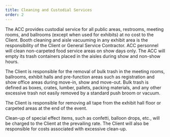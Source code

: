 ```yaml
---
title: Cleaning and Custodial Services
order: 2
---
```


The ACC provides custodial service for all public areas, restrooms, meeting rooms, and ballrooms (except when used for exhibits) at no cost to the Client. Booth cleaning and aisle vacuuming in any exhibit area is the responsibility of the Client or General Service Contractor. ACC personnel will clean non-carpeted food service areas on show days only. The ACC will empty its trash containers placed in the aisles during show and non-show hours.

The Client is responsible for the removal of bulk trash in the meeting rooms, ballrooms, exhibit halls and pre-function areas such as registration and show office areas during move-in, show and move-out. Bulk trash is defined as boxes, crates, lumber, pallets, packing materials, and any other excessive trash not easily removed by a standard push broom or vacuum.

The Client is responsible for removing all tape from the exhibit hall floor or carpeted areas at the end of the event.

Clean-up of special effect items, such as confetti, balloon drops, etc., will be charged to the Client at the prevailing rate. The Client will also be responsible for costs associated with excessive clean-up.

